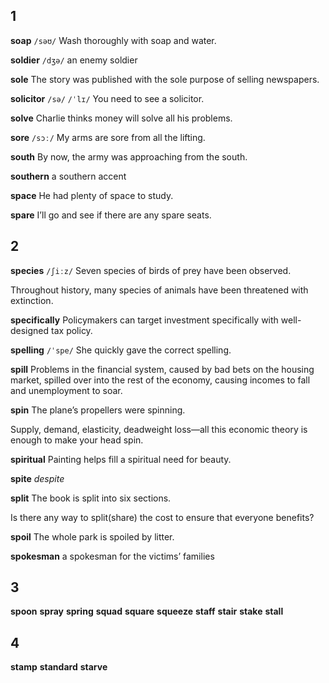 ## 1
**soap** 
`/səʊ/`
Wash thoroughly with soap and water.

**soldier** 
`/dʒə/`
an enemy soldier

**sole**
The story was published with the sole purpose of selling newspapers.

**solicitor** 
`/sə/` `/ˈlɪ/`
You need to see a solicitor.

**solve** 
Charlie thinks money will solve all his problems.

**sore** 
`/sɔː/`
My arms are sore from all the lifting.

**south** 
By now, the army was approaching from the south.

**southern** 
a southern accent

**space** 
He had plenty of space to study.

**spare** 
I’ll go and see if there are any spare seats.

## 2
**species** 
`/ʃiːz/`
Seven species of birds of prey have been observed.

Throughout history, many species of animals have been threatened with extinction.

**specifically** 
Policymakers can target investment specifically with well-designed tax policy.

**spelling** 
`/ˈspe/`
She quickly gave the correct spelling.

**spill** 
Problems in the financial system, caused by bad bets on the housing market, spilled over into the rest of the economy, causing incomes to fall and unemployment to soar.

**spin** 
The plane’s propellers were spinning.

Supply, demand, elasticity, deadweight loss—all this economic theory is enough to make your head spin.

**spiritual** 
Painting helps fill a spiritual need for beauty.

**spite** 
*despite*

**split** 
The book is split into six sections.

Is there any way to split(share) the cost to ensure that everyone benefits?

**spoil** 
The whole park is spoiled by litter.

**spokesman** 
a spokesman for the victims’ families

## 3
**spoon** 
**spray** 
**spring** 
**squad** 
**square** 
**squeeze** 
**staff** 
**stair** 
**stake** 
**stall** 

## 4
**stamp** 
**standard** 
**starve**